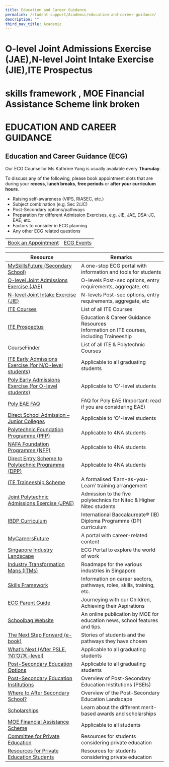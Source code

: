 ```yaml
---
title: Education and Career Guidance
permalink: /student-support/Academic/education-and-career-guidance/
description: ""
third_nav_title: Academic
---
```

# O-level Joint Admissions Exercise (JAE),N-level Joint Intake Exercise (JIE),ITE Prospectus    
# skills framework , MOE Financial Assistance Scheme link broken

# EDUCATION AND CAREER GUIDANCE

## Education and Career Guidance (ECG)

Our ECG Counsellor Ms Kathrine Yang is usually available every **Thursday**.

To discuss any of the following, please book appointment slots that are during your **recess**, l**unch breaks**, **free periods** or **after your curriculum hours**.

*   Raising self-awareness (VIPS, RIASEC, etc.)
*   Subject combination (e.g. Sec 2/JC)
*   Post-Secondary options/pathways
*   Preparation for different Admission Exercises, e.g. JIE, JAE, DSA-JC, EAE; etc.
*   Factors to consider in ECG planning
*   Any other ECG related questions


|   |   |
|:---:|:---:|
| <a href="http://go.gov.sg/ecgsac-appt/" target="_blank">Book an Appointment</a>  | <a href="http://www.myskillsfuture.gov.sg/content/student/en/secondary/education-guide/events.html" target="_blank">ECG Events</a>  |

| Resource                   | Remarks            |
|----------------------------|-----------------------|
| <a href="https://go.gov.sg/mysfsec" target="_blank">MySkillsFuture (Secondary School)</a>                      |  A one-stop ECG portal with information and tools for students                               |
| <a href="https://www.myskillsfuture.gov.sg/content/student/en/secondary.html" target="_blank">O-level Joint Admissions Exercise (JAE)</a>                | O-levels Post-sec options, entry requirements, aggregate, etc                              |
| <a href="https://www.myskillsfuture.gov.sg/content/student/en/secondary.html" target="_blank">N-level Joint Intake Exercise (JIE)       </a>                | N-levels Post-sec options, entry requirements, aggregate, etc                              |
|  <a href="https://www.ite.edu.sg/courses/full-time-courses" target="_blank">ITE Courses     </a>                                          | List of all ITE Courses                                                                    |
|   <a href="https://www.ite.edu.sg/courses/full-time-courses" target="_blank">ITE Prospectus </a>                                   | Education & Career Guidance Resources<br>Information on ITE courses, including Traineeship |
|    <a href="https://go.gov.sg/coursefinder" target="_blank">CourseFinder </a>                                         | List of all ITE & Polytechnic Courses                                                      |
| <a href="https://go.gov.sg/applyeae" target="_blank">ITE Early Admissions Exercise (for N/O-level students)</a>  | Applicable to all graduating students                                                      |
| <a href="https://go.gov.sg/polyeae" target="_blank">Poly Early Admissions Exercise (for O-level students)</a>  | Applicable to ‘O’-level students                                                           |
| <a href="https://eae.polytechnic.edu.sg/eaeStudIns/menu.jsp?type=FAQs" target="_blank">Poly EAE FAQ</a>                                           | FAQ for Poly EAE (Important: read if you are considering EAE)                              |
| <a href="https://go.gov.sg/applyjcdsa" target="_blank">Direct School Admission – Junior Colleges</a>              | Applicable to ‘O’-level students                                                           |
| <a href="https://go.gov.sg/pfp" target="_blank">Polytechnic Foundation Programme (PFP)</a>                  | Applicable to 4NA students                                                                 |
|  <a href="https://go.gov.sg/applynafafp" target="_blank">NAFA Foundation Programme (NFP) </a>                      | Applicable to 4NA students                                                                 |
| <a href="https://go.gov.sg/dpp" target="_blank">Direct Entry Scheme to Polytechnic Programme (DPP) </a>     | Applicable to 4NA students                                                                 |
|   <a href="https://www.ite.edu.sg/admissions/traineeship" target="_blank">ITE Traineeship Scheme  </a>                              | A formalised ‘Earn-as-you-Learn’ training arrangement                                      |
|       <a href="https://jpae.polytechnic.edu.sg/" target="_blank">Joint Polytechnic Admissions Exercise (JPAE)</a>      | Admission to the five polytechnics for Nitec & Higher Nitec students                       |
|  <a href="https://www.ibo.org/programmes/diploma-programme/curriculum/" target="_blank">IBDP Curriculum</a>                                       | International Baccalaureate® (IB) Diploma Programme (DP) curriculum                        |
| <a href="https://go.gov.sg/careersfuture" target="_blank">MyCareersFuture</a>                                       | A portal with career-related content                                                       |
| <a href="https://go.gov.sg/industrylandscape-sec" target="_blank">Singapore Industry Landscape</a>                           | ECG Portal to explore the world of work                                                    |
| <a href="https://www.mti.gov.sg/ITMs/Overview">Industry Transformation Maps (ITMs)</a>                    | Roadmaps for the various industries in Singapore                                           |
|  <a href="https://www.skillsfuture.sg/skills-framework#whicharethesectors">Skills Framework</a>                                      | Information on career sectors, pathways, roles, skills, training, etc.                     |
|        <a href="https://go.gov.sg/ecg-parent-guide">ECG Parent Guide</a>                                 | Journeying with our Children, Achieving their Aspirations                                  |
|  <a href="https://go.gov.sg/schoolbag">Schoolbag Website</a>                                     | An online publication by MOE for education news, school features and tips.                 |
| <a href="https://go.gov.sg/next-step-forward">The Next Step Forward (e-book)</a>                         | Stories of students and the pathways they have chosen                                      |
|   <a href="https://go.gov.sg/whats-next">What’s Next (After PSLE, ‘N’/’O’/’A’-level)</a>          | Applicable to all graduating students                                                      |
|  <a href="https://go.gov.sg/postsecondary">Post-Secondary Education Options</a>                      | Applicable to all graduating students                                                      |
|   <a href="https://go.gov.sg/overview-pseis">Post-Secondary Education Institutions</a>                | Overview of Post-Secondary Education Institutions (PSEIs)                                  |
|   <a href="https://youtu.be/ndDVlzT-z0g">Where to After Secondary School?</a>                     | Overview of the Post-Secondary Education Landscape                                         |
|   <a href="https://go.gov.sg/admissions-scholarships">Scholarships</a>                                          | Learn about the different merit-based awards and scholarships                              |
|   <a href="https://www.moe.gov.sg/FAS">MOE Financial Assistance Scheme</a>                      | Applicable to all students                                                                 |
|    <a href="https://go.gov.sg/pei">Committee for Private Education</a>                      | Resources for students considering private education                                       |
| <a href="https://www.ssg.gov.sg/cpe/student-services/student-resources.html">Resources for Private Education Students</a>               | Resources for students considering private education                                       |